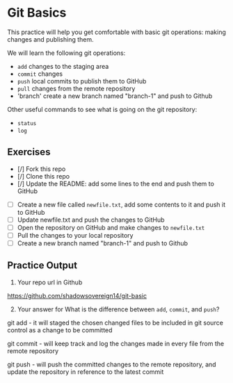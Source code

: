 # Git Basics

This practice will help you get comfortable with basic git operations: making changes and publishing them.

We will learn the following git operations:

- `add` changes to the staging area
- `commit` changes
- `push` local commits to publish them to GitHub
- `pull` changes from the remote repository
- 'branch' create a new branch named "branch-1" and push to Github

Other useful commands to see what is going on the git repository:

- `status`
- `log`

## Exercises

- [/] Fork this repo
- [/] Clone this repo
- [/] Update the README: add some lines to the end and push them to GitHub
- [ ] Create a new file called `newfile.txt`, add some contents to it and push it to GitHub
- [ ] Update newfile.txt and push the changes to GitHub
- [ ] Open the repository on GitHub and make changes to `newfile.txt`
- [ ] Pull the changes to your local repository
- [ ] Create a new branch named "branch-1" and push to Github

## Practice Output 
1. Your repo url in Github

https://github.com/shadowsovereign14/git-basic

2. Your answer for What is the difference between `add`, `commit`, and `push`?

git add - it will staged the chosen changed files to be included in git source control as a change to be committed

git commit - will keep track and log the changes made in every file from the remote repository

git push - will push the committed changes to the remote repository, and update the repository in reference to the latest commit
